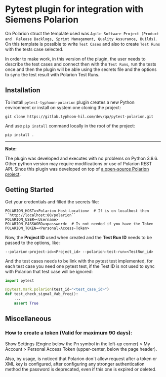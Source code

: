 # Pytest plugin for integration with Siemens Polarion

On Polarion struct the template used was ``Agile Software Project (Product and 
Release Backlogs, Sprint Management, Quality Assurance, Builds)``. On this 
template is possible to write ``Test Cases`` and also to create ``Test Runs`` 
with the tests case selected.

In order to make work, in this version of the plugin, the user needs to describe
the test cases and connect then with the ``Test Runs``, run the tests once 
and then the plugin will be able using the secrets file and the options to 
sync the test result with Polarion Test Runs.

## Installation

To install ``pytest-typhoon-polarion`` plugin creates a new Python  environment 
or install on system one cloning the project:
```console
git clone https://gitlab.typhoon-hil.com/dev/qa/pytest-polarion.git
```

And use ``pip install`` command locally in the root of the project:
```console
pip install .
```

----

**Note:** 

The plugin was developed and executes with no problems on Python 3.9.6.
Other python version may require modifications or use of Polarion REST API. Since 
this plugin was developed on top of 
[a open-source Polarion project](https://pypi.org/project/polarion/).

## Getting Started

Get your credentials and filled the secrets file:

```plain text
POLARION_HOST=<Polarion-Host-Location>  # If is on localhost then ``http://localhost:80/polarion``
POLARION_USER=<Username>
POLARION_PASSWORD=<password>  # Is not needed if you have the Token
POLARION_TOKEN=<Personal-Access-Token>
```

Now, the **Project ID** used when created and the **Test Run ID** needs to be
passed to the options, like:

```commandline
--polarion-project-id=<Project_id> --polarion-test-run=<TestRun_id> 
```

And the test cases needs to be link with the pytest test implemented, for each
test case you need one pytest test, if the Test ID is not used to sync with
Polarion that test case will be ignored:

```python
import pytest

@pytest.mark.polarion(test_id="<test_case_id>")
def test_check_signal_Vab_freq():
    ...
    assert True
```


## Miscellaneous
### How to create a token (Valid for maximum 90 days):
Show Settings (Engine below the Pn symbol in the left-up corner) > 
My Account > Personal Access Token (upper-center, below the page header).

Also, by usage, is noticed that Polarion don`t allow request after a token or XML
key is configured, after configuring any stronger authentication method the password
is deprecated, even if this one is expired or deleted.

<!---

### Exception ``requests.exceptions.SSLError`` Reanalize this issue

The full name exception: 

```plain text
requests.exceptions.SSLError: HTTPSConnectionPool(host='localhost', port=80): 
Max retries exceeded with url: /polarion/ws/services 
(Caused by SSLError(SSLError(1, '[SSL: WRONG_VERSION_NUMBER] wrong version number 
(_ssl.c:1129)')))
```

Can happen when the **Polarion Server** and the **Apache** is not start correctly.
In case the tests results are not able to be uploaded to Polarion, please check if
Apache is running and the machine has none SSL Certificates issues with Polarion.

Also, by usage, is noticed that Polarion don`t allow request after a token or XML
key is configured, after configuring any stronger authentication method password
is deprecated, even if this one is expired or deleted.
-->